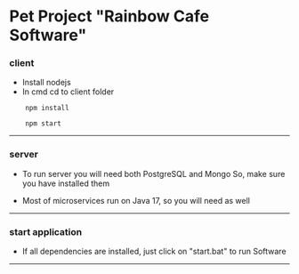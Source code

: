 # Pet Project "Rainbow Cafe Software"


### client
- Install nodejs
- In cmd cd to client folder
``` 
    npm install 
```
``` 
    npm start 
```
____


### server
- To run server you will need both PostgreSQL and Mongo
So, make sure you have installed them

- Most of microservices run on Java 17, so you will need as well
____
### start application
- If all dependencies are installed, just click on "start.bat" to run Software
____
